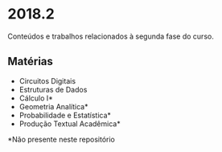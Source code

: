 # 2018.2

Conteúdos e trabalhos relacionados à segunda fase do curso.

## Matérias

* Circuitos Digitais
* Estruturas de Dados
* Cálculo I*
* Geometria Analítica*
* Probabilidade e Estatística*
* Produção Textual Acadêmica*

*Não presente neste repositório
